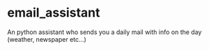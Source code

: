 # email_assistant
An python assistant who sends you a daily mail with info on the day (weather, newspaper etc...)
